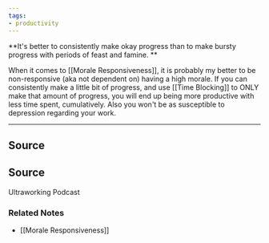 ```yaml
---
tags:
- productivity
---
```

**It's better to consistently make okay progress than to make bursty progress with periods of feast and famine. **

When it comes to [[Morale Responsiveness]], it is probably my better to be non-responsive (aka not dependent on) having a high morale. If you can consistently make a little bit of progress, and use [[Time Blocking]] to ONLY make that amount of progress, you will end up being more productive with less time spent, cumulatively. Also you won't be as susceptible to depression regarding your work. 

---

## Source

## Source

Ultraworking Podcast

### Related Notes
- [[Morale Responsiveness]]